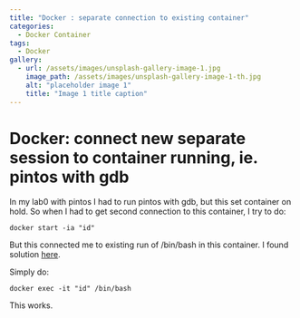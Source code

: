 ```yaml
---
title: "Docker : separate connection to existing container"
categories:
  - Docker Container
tags:
  - Docker
gallery:
  - url: /assets/images/unsplash-gallery-image-1.jpg
    image_path: /assets/images/unsplash-gallery-image-1-th.jpg
    alt: "placeholder image 1"
    title: "Image 1 title caption"
---
```




# Docker: connect new separate session to container running, ie. pintos with gdb

In my lab0 with pintos I had to run pintos with gdb, but this set container on hold.
So when I had to get second connection to this container, I try to do:

`docker start -ia "id"`

But this connected me to existing run of /bin/bash in this container. I found solution
[here](https://stackoverflow.com/questions/17903705/is-it-possible-to-start-a-shell-session-in-a-running-container-without-ssh).

Simply do:

`docker exec -it "id" /bin/bash`

This works.


